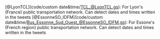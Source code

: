 [@LyonTCL](code/custom date&time/TCL_@LyonTCL.gs): For Lyon's (France) public transportation network. Can detect dates and times written in the tweets
[@EssonneSO_IDFM](code/custom date&time/Bus_Essonne_Sud_Ouest_@EssonneSO_IDFM.gs): For Essone's (French region) public transportation network. Can detect dates and times written in the tweets
